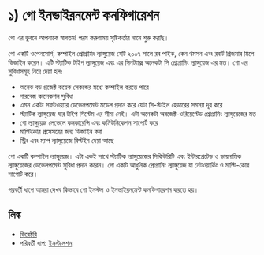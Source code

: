 # ১) গো ইনভাইরনমেন্ট কনফিগারেশন

গো এর ভুবনে আপনাকে স্বাগতম! পরম করুণাময় সৃষ্টিকর্তার নামে শুরু করছি।

গো একটি ওপেনসোর্স, কম্পাইল প্রোগ্রামিং ল্যাঙ্গুয়েজ যেটি ২০০৭ সালে রব পাইক, কেন থমসন এবং রবার্ট গ্রিজমার মিলে ডিজাইন করেন। এটি স্ট্যাটিক টাইপ ল্যাঙ্গুয়েজ এবং এর সিনট্যাক্স অনেকটা সি প্রোগ্রামিং ল্যাঙ্গুয়েজ এর মত। গো এর সুবিধাসমূহ নিম্নে দেয়া হলঃ

- অনেক বড় প্রজেক্ট কয়েক সেকন্ডের মধ্যে কম্পাইল করতে পারে
- গারবেজ কালেকশন সুবিধা
- এমন একটা সফটওয়্যার ডেভেলপমেন্ট মডেল প্রদান করে যেটা সি-স্টাইল হেডারের সমস্যা দূর করে
- স্ট্যাটিক ল্যাঙ্গুয়েজ যার টাইপ সিস্টেম এর সীমা নেই। এটা অনেকটা অবজেক্ট-ওরিয়েণ্টেড প্রোগ্রামিং ল্যাঙ্গুয়েজের মত
- গো ল্যাঙ্গুয়েজ লেভেলে কনকারেন্সি এবং কমিউনিকেশন সাপোর্ট করে
- মাল্টিকোর প্রসেসরের জন্য ডিজাইন করা
- স্ট্রিং এবং ম্যাপ ল্যাঙ্গুয়েজে বিল্টইন দেয়া আছে

গো একটি কম্পাইল ল্যাঙ্গুয়েজ। এটা একই সাথে স্ট্যাটিক ল্যাঙ্গুয়েজের সিকিউরিটি এবং ইন্টারপ্রেটেড ও ডায়নামিক ল্যাঙ্গুয়েজের ডেভেলপমেন্ট সুবিধা প্রদান করেন। গো একটি আধুনিক প্রোগ্রামিং ল্যাঙ্গুয়েজ যা নেটওয়ার্কিং ও মাল্টি-কোর সাপোর্ট করে।


পরবর্তী ধাপে আমরা দেখব কিভাবে গো ইনস্টল ও ইনভাইরনমেন্ট কনফিগারেশন করতে হয়।

## লিঙ্ক

- [ডিরেক্টরি](preface.md)
- পরিবর্তী ধাপ: [ইনস্টলেশন](01.1.md)

